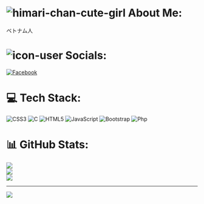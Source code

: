 # ![himari-chan-cute-girl](https://github.com/user-attachments/assets/e0c37738-7c5b-430c-886a-49e095126b4d) About Me:

ベトナム人

# ![icon-user](https://scontent.fhan15-1.fna.fbcdn.net/v/t39.30808-1/351581760_631503922236590_588433103169472106_n.jpg?stp=dst-jpg_s160x160&_nc_cat=105&ccb=1-7&_nc_sid=0ecb9b&_nc_eui2=AeGnYSZeq33SYEiGA5jT4Zzz7Pnm40tiAG3s-ebjS2IAbbE4ZJiR-zNobejNkecl_Yj5Cj3z6A4CyrqAEMB9xMmM&_nc_ohc=AMPHhZetdMQQ7kNvgEAY4cb&_nc_zt=24&_nc_ht=scontent.fhan15-1.fna&_nc_gid=A5eYNx6Om2gnjIyg8wfodRS&oh=00_AYCE0xRoMQPpNWI_yp3x1H66yEsv77IrWIYVCrnywaGWCg&oe=672D7E12) Socials:
[![Facebook](https://img.shields.io/badge/Facebook-%231877F2.svg?logo=Facebook&logoColor=white)](https://www.facebook.com/nam.hsgc3)

# 💻 Tech Stack:
![CSS3](https://img.shields.io/badge/css3-%231572B6.svg?style=for-the-badge&logo=css3&logoColor=white)
![C](https://img.shields.io/badge/c-%2300599C.svg?style=for-the-badge&logo=c&logoColor=white) 
![HTML5](https://img.shields.io/badge/html5-%23E34F26.svg?style=for-the-badge&logo=html5&logoColor=white) 
![JavaScript](https://img.shields.io/badge/javascript-%23323330.svg?style=for-the-badge&logo=javascript&logoColor=%23F7DF1E) 
![Bootstrap](https://img.shields.io/badge/bootstrap-%23563D7C.svg?style=for-the-badge&logo=bootstrap&logoColor=white) 
![Php](https://img.shields.io/badge/php-%23777BB4.svg?style=for-the-badge&logo=php&logoColor=white)

# 📊 GitHub Stats:
![](https://github-readme-stats.vercel.app/api?username=n-4m&theme=dark&hide_border=false&include_all_commits=false&count_private=false)<br/>
![](https://github-readme-streak-stats.herokuapp.com/?user=zennomi&theme=dark&hide_border=false)<br/>
![](https://github-readme-stats.vercel.app/api/top-langs/?username=n-4m&theme=dark&hide_border=false&include_all_commits=false&count_private=false&layout=compact)

---
[![](https://visitcount.itsvg.in/api?id=n-4m&icon=7&color=9)](https://visitcount.itsvg.in)
